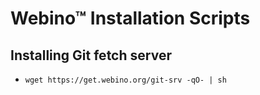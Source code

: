 # Webino™ Installation Scripts

## Installing Git fetch server

- `wget https://get.webino.org/git-srv -qO- | sh`
